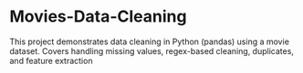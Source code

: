 # Movies-Data-Cleaning
This project demonstrates data cleaning in Python (pandas) using a movie dataset. Covers handling missing values, regex-based cleaning, duplicates, and feature extraction
